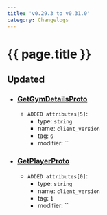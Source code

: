 ```yaml
---
title: 'v0.29.3 to v0.31.0'
category: Changelogs
---
```


[comment]: <> (THIS PART IS GENERATED - AKA DON'T EDIT THIS PART MANUALLY)

# {{ page.title }}




## Updated

- ### [GetGymDetailsProto](../../messages/GetGymDetailsProto/)
  - `ADDED attributes[5]`:
    - type: `string`
    - name: `client_version`
    - tag: `6`
    - modifier: ``

- ### [GetPlayerProto](../../messages/GetPlayerProto/)
  - `ADDED attributes[0]`:
    - type: `string`
    - name: `client_version`
    - tag: `1`
    - modifier: ``



[comment]: <> (YOU CAN EDIT AFTER THIS)

